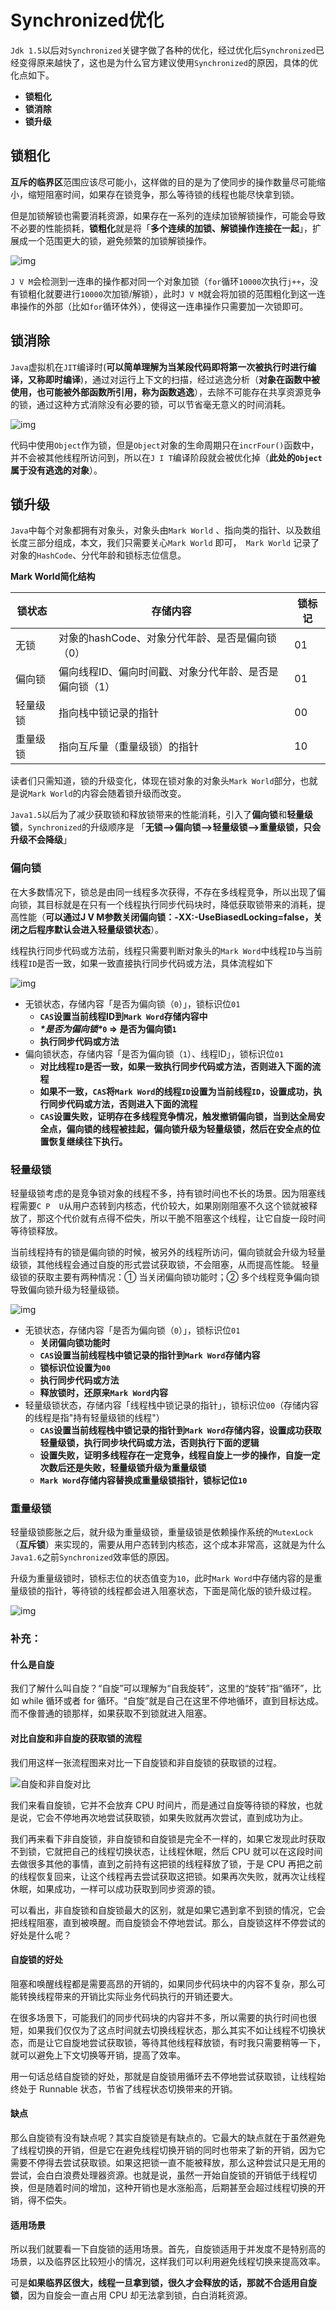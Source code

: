 # Synchronized优化

`Jdk 1.5`以后对`Synchronized`关键字做了各种的优化，经过优化后`Synchronized`已经变得原来越快了，这也是为什么官方建议使用`Synchronized`的原因，具体的优化点如下。

- **锁粗化**
- **锁消除**
- **锁升级**

## 锁粗化

**互斥的临界区**范围应该尽可能小，这样做的目的是为了使同步的操作数量尽可能缩小，缩短阻塞时间，如果存在锁竞争，那么等待锁的线程也能尽快拿到锁。

但是加锁解锁也需要消耗资源，如果存在一系列的连续加锁解锁操作，可能会导致不必要的性能损耗，**锁粗化**就是将「**多个连续的加锁、解锁操作连接在一起**」，扩展成一个范围更大的锁，避免频繁的加锁解锁操作。

![img](https://p3-juejin.byteimg.com/tos-cn-i-k3u1fbpfcp/738f2754e4454ada931525c5fc395e0c~tplv-k3u1fbpfcp-zoom-1.image)

`J V M`会检测到一连串的操作都对同一个对象加锁（`for`循环`10000`次执行`j++`，没有锁粗化就要进行`10000`次加锁/解锁），此时`J V M`就会将加锁的范围粗化到这一连串操作的外部（比如`for`循环体外），使得这一连串操作只需要加一次锁即可。

## 锁消除

`Java`虚拟机在`JIT`编译时(**可以简单理解为当某段代码即将第一次被执行时进行编译，又称即时编译**)，通过对运行上下文的扫描，经过逃逸分析（**对象在函数中被使用，也可能被外部函数所引用，称为函数逃逸**），去除不可能存在共享资源竞争的锁，通过这种方式消除没有必要的锁，可以节省毫无意义的时间消耗。

![img](https://p3-juejin.byteimg.com/tos-cn-i-k3u1fbpfcp/715d3128c57440d3a3d2d9b4c6c0c895~tplv-k3u1fbpfcp-zoom-1.image)

代码中使用`Object`作为锁，但是`Object`对象的生命周期只在`incrFour()`函数中，并不会被其他线程所访问到，所以在`J I T`编译阶段就会被优化掉（**此处的`Object`属于没有逃逸的对象**）。

## 锁升级

`Java`中每个对象都拥有对象头，对象头由`Mark World` 、指向类的指针、以及数组长度三部分组成，本文，我们只需要关心`Mark World` 即可，` Mark World`  记录了对象的`HashCode`、分代年龄和锁标志位信息。

**Mark World简化结构**

| 锁状态   | 存储内容                                                | 锁标记 |
| -------- | ------------------------------------------------------- | ------ |
| 无锁     | 对象的hashCode、对象分代年龄、是否是偏向锁（0）         | 01     |
| 偏向锁   | 偏向线程ID、偏向时间戳、对象分代年龄、是否是偏向锁（1） | 01     |
| 轻量级锁 | 指向栈中锁记录的指针                                    | 00     |
| 重量级锁 | 指向互斥量（重量级锁）的指针                            | 10     |

读者们只需知道，锁的升级变化，体现在锁对象的对象头`Mark World`部分，也就是说`Mark World`的内容会随着锁升级而改变。

`Java1.5`以后为了减少获取锁和释放锁带来的性能消耗，引入了**偏向锁**和**轻量级锁**，`Synchronized`的升级顺序是 「**无锁-->偏向锁-->轻量级锁-->重量级锁，只会升级不会降级**」

### 偏向锁

在大多数情况下，锁总是由同一线程多次获得，不存在多线程竞争，所以出现了偏向锁，其目标就是在只有一个线程执行同步代码块时，降低获取锁带来的消耗，提高性能（**可以通过J V M参数关闭偏向锁：-XX:-UseBiasedLocking=false，关闭之后程序默认会进入轻量级锁状态**）。

线程执行同步代码或方法前，线程只需要判断对象头的`Mark Word`中线程`ID`与当前线程`ID`是否一致，如果一致直接执行同步代码或方法，具体流程如下

![img](https://p3-juejin.byteimg.com/tos-cn-i-k3u1fbpfcp/73c10eeb5c3d45c2b5c9722b2d055a07~tplv-k3u1fbpfcp-zoom-1.image)

- 无锁状态，存储内容「是否为偏向锁（`0`）」，锁标识位`01`
  - **`CAS`设置当前线程ID到`Mark Word`存储内容中**
  - ***\*是否为偏向锁\**`0` => 是否为偏向锁`1`**
  - **执行同步代码或方法**
- 偏向锁状态，存储内容「是否为偏向锁（`1`）、线程ID」，锁标识位`01`
  - **对比线程`ID`是否一致，如果一致执行同步代码或方法，否则进入下面的流程**
  - **如果不一致，`CAS`将`Mark Word`的线程`ID`设置为当前线程`ID`，设置成功，执行同步代码或方法，否则进入下面的流程**
  - **`CAS`设置失败，证明存在多线程竞争情况，触发撤销偏向锁，当到达全局安全点，偏向锁的线程被挂起，偏向锁升级为轻量级锁，然后在安全点的位置恢复继续往下执行。**

### 轻量级锁

轻量级锁考虑的是竞争锁对象的线程不多，持有锁时间也不长的场景。因为阻塞线程需要`C P  U`从用户态转到内核态，代价较大，如果刚刚阻塞不久这个锁就被释放了，那这个代价就有点得不偿失，所以干脆不阻塞这个线程，让它自旋一段时间等待锁释放。

当前线程持有的锁是偏向锁的时候，被另外的线程所访问，偏向锁就会升级为轻量级锁，其他线程会通过自旋的形式尝试获取锁，不会阻塞，从而提高性能。 轻量级锁的获取主要有两种情况：① 当关闭偏向锁功能时；② 多个线程竞争偏向锁导致偏向锁升级为轻量级锁。

![img](https://p3-juejin.byteimg.com/tos-cn-i-k3u1fbpfcp/96e810c1f4a145ed8e6c8cb7d4edd008~tplv-k3u1fbpfcp-zoom-1.image)

- 无锁状态，存储内容「是否为偏向锁（`0`）」，锁标识位`01`
  - **关闭偏向锁功能时**
  - **`CAS`设置当前线程栈中锁记录的指针到`Mark Word`存储内容**
  - **锁标识位设置为`00`**
  - **执行同步代码或方法**
  - **释放锁时，还原来`Mark Word`内容**
- 轻量级锁状态，存储内容「线程栈中锁记录的指针」，锁标识位`00`（存储内容的线程是指"持有轻量级锁的线程"）
  - **`CAS`设置当前线程栈中锁记录的指针到`Mark Word`存储内容，设置成功获取轻量级锁，执行同步块代码或方法，否则执行下面的逻辑**
  - **设置失败，证明多线程存在一定竞争，线程自旋上一步的操作，自旋一定次数后还是失败，轻量级锁升级为重量级锁**
  - **`Mark Word`存储内容替换成重量级锁指针，锁标记位`10`**

### 重量级锁

轻量级锁膨胀之后，就升级为重量级锁，重量级锁是依赖操作系统的`MutexLock`（**互斥锁**）来实现的，需要从用户态转到内核态，这个成本非常高，这就是为什么`Java1.6`之前`Synchronized`效率低的原因。

升级为重量级锁时，锁标志位的状态值变为`10`，此时`Mark Word`中存储内容的是重量级锁的指针，等待锁的线程都会进入阻塞状态，下面是简化版的锁升级过程。

![img](https://p3-juejin.byteimg.com/tos-cn-i-k3u1fbpfcp/7dd128a797444c6db4487a6fc5fccb04~tplv-k3u1fbpfcp-zoom-1.image)





### 补充：

#### 什么是自旋

我们了解什么叫自旋？“自旋”可以理解为“自我旋转”，这里的“旋转”指“循环”，比如 while 循环或者 for 循环。“自旋”就是自己在这里不停地循环，直到目标达成。而不像普通的锁那样，如果获取不到锁就进入阻塞。

#### 对比自旋和非自旋的获取锁的流程

我们用这样一张流程图来对比一下自旋锁和非自旋锁的获取锁的过程。

![自旋和非自旋对比](https://img-blog.csdnimg.cn/20201024150108209.png?x-oss-process=image/watermark,type_ZmFuZ3poZW5naGVpdGk,shadow_10,text_aHR0cHM6Ly9ibG9nLmNzZG4ubmV0L2E5MDQzNjQ5MDg=,size_16,color_FFFFFF,t_70#pic_center)

我们来看自旋锁，它并不会放弃 CPU 时间片，而是通过自旋等待锁的释放，也就是说，它会不停地再次地尝试获取锁，如果失败就再次尝试，直到成功为止。

我们再来看下非自旋锁，非自旋锁和自旋锁是完全不一样的，如果它发现此时获取不到锁，它就把自己的线程切换状态，让线程休眠，然后 CPU 就可以在这段时间去做很多其他的事情，直到之前持有这把锁的线程释放了锁，于是 CPU 再把之前的线程恢复回来，让这个线程再去尝试获取这把锁。如果再次失败，就再次让线程休眠，如果成功，一样可以成功获取到同步资源的锁。

可以看出，非自旋锁和自旋锁最大的区别，就是如果它遇到拿不到锁的情况，它会把线程阻塞，直到被唤醒。而自旋锁会不停地尝试。那么，自旋锁这样不停尝试的好处是什么呢？


#### 自旋锁的好处

阻塞和唤醒线程都是需要高昂的开销的，如果同步代码块中的内容不复杂，那么可能转换线程带来的开销比实际业务代码执行的开销还要大。

在很多场景下，可能我们的同步代码块的内容并不多，所以需要的执行时间也很短，如果我们仅仅为了这点时间就去切换线程状态，那么其实不如让线程不切换状态，而是让它自旋地尝试获取锁，等待其他线程释放锁，有时我只需要稍等一下，就可以避免上下文切换等开销，提高了效率。

用一句话总结自旋锁的好处，那就是自旋锁用循环去不停地尝试获取锁，让线程始终处于 Runnable 状态，节省了线程状态切换带来的开销。

#### 缺点

那么自旋锁有没有缺点呢？其实自旋锁是有缺点的。它最大的缺点就在于虽然避免了线程切换的开销，但是它在避免线程切换开销的同时也带来了新的开销，因为它需要不停得去尝试获取锁。如果这把锁一直不能被释放，那么这种尝试只是无用的尝试，会白白浪费处理器资源。也就是说，虽然一开始自旋锁的开销低于线程切换，但是随着时间的增加，这种开销也是水涨船高，后期甚至会超过线程切换的开销，得不偿失。

#### 适用场景

所以我们就要看一下自旋锁的适用场景。首先，自旋锁适用于并发度不是特别高的场景，以及临界区比较短小的情况，这样我们可以利用避免线程切换来提高效率。

可是**如果临界区很大，线程一旦拿到锁，很久才会释放的话，那就不合适用自旋锁**，因为自旋会一直占用 CPU 却无法拿到锁，白白消耗资源。